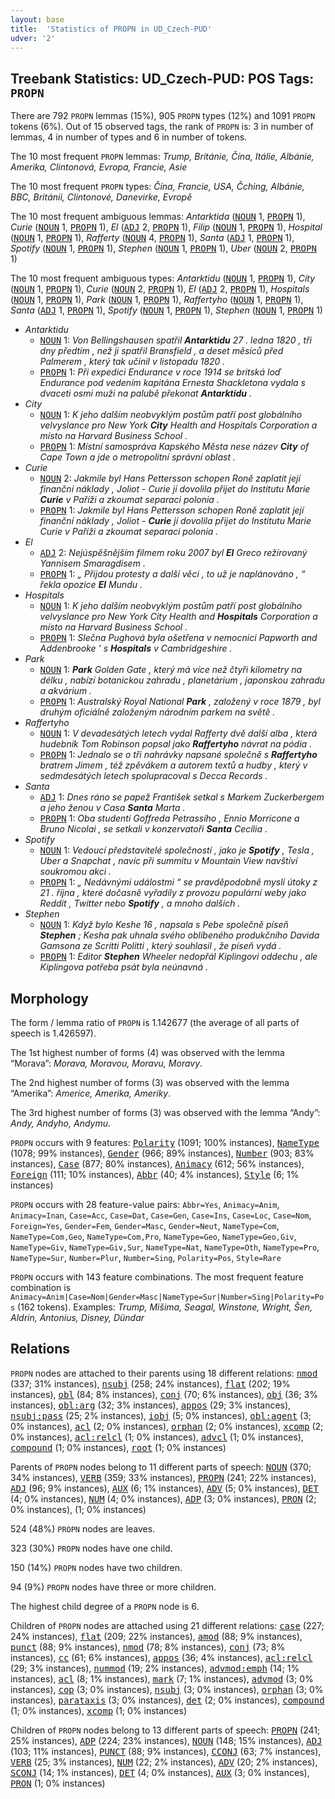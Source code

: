 ```yaml
---
layout: base
title:  'Statistics of PROPN in UD_Czech-PUD'
udver: '2'
---
```


## Treebank Statistics: UD_Czech-PUD: POS Tags: `PROPN`

There are 792 `PROPN` lemmas (15%), 905 `PROPN` types (12%) and 1091 `PROPN` tokens (6%).
Out of 15 observed tags, the rank of `PROPN` is: 3 in number of lemmas, 4 in number of types and 6 in number of tokens.

The 10 most frequent `PROPN` lemmas: <em>Trump, Británie, Čína, Itálie, Albánie, Amerika, Clintonová, Evropa, Francie, Asie</em>

The 10 most frequent `PROPN` types:  <em>Čína, Francie, USA, Čching, Albánie, BBC, Británii, Clintonové, Danevirke, Evropě</em>

The 10 most frequent ambiguous lemmas: <em>Antarktida</em> (<tt><a href="cs_pud-pos-NOUN.html">NOUN</a></tt> 1, <tt><a href="cs_pud-pos-PROPN.html">PROPN</a></tt> 1), <em>Curie</em> (<tt><a href="cs_pud-pos-NOUN.html">NOUN</a></tt> 1, <tt><a href="cs_pud-pos-PROPN.html">PROPN</a></tt> 1), <em>El</em> (<tt><a href="cs_pud-pos-ADJ.html">ADJ</a></tt> 2, <tt><a href="cs_pud-pos-PROPN.html">PROPN</a></tt> 1), <em>Filip</em> (<tt><a href="cs_pud-pos-NOUN.html">NOUN</a></tt> 1, <tt><a href="cs_pud-pos-PROPN.html">PROPN</a></tt> 1), <em>Hospital</em> (<tt><a href="cs_pud-pos-NOUN.html">NOUN</a></tt> 1, <tt><a href="cs_pud-pos-PROPN.html">PROPN</a></tt> 1), <em>Rafferty</em> (<tt><a href="cs_pud-pos-NOUN.html">NOUN</a></tt> 4, <tt><a href="cs_pud-pos-PROPN.html">PROPN</a></tt> 1), <em>Santa</em> (<tt><a href="cs_pud-pos-ADJ.html">ADJ</a></tt> 1, <tt><a href="cs_pud-pos-PROPN.html">PROPN</a></tt> 1), <em>Spotify</em> (<tt><a href="cs_pud-pos-NOUN.html">NOUN</a></tt> 1, <tt><a href="cs_pud-pos-PROPN.html">PROPN</a></tt> 1), <em>Stephen</em> (<tt><a href="cs_pud-pos-NOUN.html">NOUN</a></tt> 1, <tt><a href="cs_pud-pos-PROPN.html">PROPN</a></tt> 1), <em>Uber</em> (<tt><a href="cs_pud-pos-NOUN.html">NOUN</a></tt> 2, <tt><a href="cs_pud-pos-PROPN.html">PROPN</a></tt> 1)

The 10 most frequent ambiguous types:  <em>Antarktidu</em> (<tt><a href="cs_pud-pos-NOUN.html">NOUN</a></tt> 1, <tt><a href="cs_pud-pos-PROPN.html">PROPN</a></tt> 1), <em>City</em> (<tt><a href="cs_pud-pos-NOUN.html">NOUN</a></tt> 1, <tt><a href="cs_pud-pos-PROPN.html">PROPN</a></tt> 1), <em>Curie</em> (<tt><a href="cs_pud-pos-NOUN.html">NOUN</a></tt> 2, <tt><a href="cs_pud-pos-PROPN.html">PROPN</a></tt> 1), <em>El</em> (<tt><a href="cs_pud-pos-ADJ.html">ADJ</a></tt> 2, <tt><a href="cs_pud-pos-PROPN.html">PROPN</a></tt> 1), <em>Hospitals</em> (<tt><a href="cs_pud-pos-NOUN.html">NOUN</a></tt> 1, <tt><a href="cs_pud-pos-PROPN.html">PROPN</a></tt> 1), <em>Park</em> (<tt><a href="cs_pud-pos-NOUN.html">NOUN</a></tt> 1, <tt><a href="cs_pud-pos-PROPN.html">PROPN</a></tt> 1), <em>Raffertyho</em> (<tt><a href="cs_pud-pos-NOUN.html">NOUN</a></tt> 1, <tt><a href="cs_pud-pos-PROPN.html">PROPN</a></tt> 1), <em>Santa</em> (<tt><a href="cs_pud-pos-ADJ.html">ADJ</a></tt> 1, <tt><a href="cs_pud-pos-PROPN.html">PROPN</a></tt> 1), <em>Spotify</em> (<tt><a href="cs_pud-pos-NOUN.html">NOUN</a></tt> 1, <tt><a href="cs_pud-pos-PROPN.html">PROPN</a></tt> 1), <em>Stephen</em> (<tt><a href="cs_pud-pos-NOUN.html">NOUN</a></tt> 1, <tt><a href="cs_pud-pos-PROPN.html">PROPN</a></tt> 1)


* <em>Antarktidu</em>
  * <tt><a href="cs_pud-pos-NOUN.html">NOUN</a></tt> 1: <em>Von Bellingshausen spatřil <b>Antarktidu</b> 27 . ledna 1820 , tři dny předtím , než ji spatřil Bransfield , a deset měsíců před Palmerem , který tak učinil v listopadu 1820 .</em>
  * <tt><a href="cs_pud-pos-PROPN.html">PROPN</a></tt> 1: <em>Při expedici Endurance v roce 1914 se britská loď Endurance pod vedením kapitána Ernesta Shackletona vydala s dvaceti osmi muži na palubě překonat <b>Antarktidu</b> .</em>
* <em>City</em>
  * <tt><a href="cs_pud-pos-NOUN.html">NOUN</a></tt> 1: <em>K jeho dalším neobvyklým postům patří post globálního velvyslance pro New York <b>City</b> Health and Hospitals Corporation a místo na Harvard Business School .</em>
  * <tt><a href="cs_pud-pos-PROPN.html">PROPN</a></tt> 1: <em>Místní samospráva Kapského Města nese název <b>City</b> of Cape Town a jde o metropolitní správní oblast .</em>
* <em>Curie</em>
  * <tt><a href="cs_pud-pos-NOUN.html">NOUN</a></tt> 2: <em>Jakmile byl Hans Pettersson schopen Roně zaplatit její finanční náklady , Joliot - Curie jí dovolila přijet do Institutu Marie <b>Curie</b> v Paříži a zkoumat separaci polonia .</em>
  * <tt><a href="cs_pud-pos-PROPN.html">PROPN</a></tt> 1: <em>Jakmile byl Hans Pettersson schopen Roně zaplatit její finanční náklady , Joliot - <b>Curie</b> jí dovolila přijet do Institutu Marie Curie v Paříži a zkoumat separaci polonia .</em>
* <em>El</em>
  * <tt><a href="cs_pud-pos-ADJ.html">ADJ</a></tt> 2: <em>Nejúspěšnějším filmem roku 2007 byl <b>El</b> Greco režírovaný Yannisem Smaragdisem .</em>
  * <tt><a href="cs_pud-pos-PROPN.html">PROPN</a></tt> 1: <em>„ Přijdou protesty a další věci , to už je naplánováno , “ řekla opozice <b>El</b> Mundu .</em>
* <em>Hospitals</em>
  * <tt><a href="cs_pud-pos-NOUN.html">NOUN</a></tt> 1: <em>K jeho dalším neobvyklým postům patří post globálního velvyslance pro New York City Health and <b>Hospitals</b> Corporation a místo na Harvard Business School .</em>
  * <tt><a href="cs_pud-pos-PROPN.html">PROPN</a></tt> 1: <em>Slečna Pughová byla ošetřena v nemocnici Papworth and Addenbrooke ' s <b>Hospitals</b> v Cambridgeshire .</em>
* <em>Park</em>
  * <tt><a href="cs_pud-pos-NOUN.html">NOUN</a></tt> 1: <em><b>Park</b> Golden Gate , který má více než čtyři kilometry na délku , nabízí botanickou zahradu , planetárium , japonskou zahradu a akvárium .</em>
  * <tt><a href="cs_pud-pos-PROPN.html">PROPN</a></tt> 1: <em>Australský Royal National <b>Park</b> , založený v roce 1879 , byl druhým oficiálně založeným národním parkem na světě .</em>
* <em>Raffertyho</em>
  * <tt><a href="cs_pud-pos-NOUN.html">NOUN</a></tt> 1: <em>V devadesátých letech vydal Rafferty dvě další alba , která hudebník Tom Robinson popsal jako <b>Raffertyho</b> návrat na pódia .</em>
  * <tt><a href="cs_pud-pos-PROPN.html">PROPN</a></tt> 1: <em>Jednalo se o tři nahrávky napsané společně s <b>Raffertyho</b> bratrem Jimem , též zpěvákem a autorem textů a hudby , který v sedmdesátých letech spolupracoval s Decca Records .</em>
* <em>Santa</em>
  * <tt><a href="cs_pud-pos-ADJ.html">ADJ</a></tt> 1: <em>Dnes ráno se papež František setkal s Markem Zuckerbergem a jeho ženou v Casa <b>Santa</b> Marta .</em>
  * <tt><a href="cs_pud-pos-PROPN.html">PROPN</a></tt> 1: <em>Oba studenti Goffreda Petrassiho , Ennio Morricone a Bruno Nicolai , se setkali v konzervatoři <b>Santa</b> Cecilia .</em>
* <em>Spotify</em>
  * <tt><a href="cs_pud-pos-NOUN.html">NOUN</a></tt> 1: <em>Vedoucí představitelé společností , jako je <b>Spotify</b> , Tesla , Uber a Snapchat , navíc při summitu v Mountain View navštíví soukromou akci .</em>
  * <tt><a href="cs_pud-pos-PROPN.html">PROPN</a></tt> 1: <em>„ Nedávnými událostmi “ se pravděpodobně myslí útoky z 21 . října , které dočasně vyřadily z provozu populární weby jako Reddit , Twitter nebo <b>Spotify</b> , a mnoho dalších .</em>
* <em>Stephen</em>
  * <tt><a href="cs_pud-pos-NOUN.html">NOUN</a></tt> 1: <em>Když bylo Keshe 16 , napsala s Pebe společně píseň <b>Stephen</b> ; Kesha pak uhnala svého oblíbeného produkčního Davida Gamsona ze Scritti Politti , který souhlasil , že píseň vydá .</em>
  * <tt><a href="cs_pud-pos-PROPN.html">PROPN</a></tt> 1: <em>Editor <b>Stephen</b> Wheeler nedopřál Kiplingovi oddechu , ale Kiplingova potřeba psát byla neúnavná .</em>

## Morphology

The form / lemma ratio of `PROPN` is 1.142677 (the average of all parts of speech is 1.426597).

The 1st highest number of forms (4) was observed with the lemma “Morava”: <em>Morava, Moravou, Moravu, Moravy</em>.

The 2nd highest number of forms (3) was observed with the lemma “Amerika”: <em>Americe, Amerika, Ameriky</em>.

The 3rd highest number of forms (3) was observed with the lemma “Andy”: <em>Andy, Andyho, Andymu</em>.

`PROPN` occurs with 9 features: <tt><a href="cs_pud-feat-Polarity.html">Polarity</a></tt> (1091; 100% instances), <tt><a href="cs_pud-feat-NameType.html">NameType</a></tt> (1078; 99% instances), <tt><a href="cs_pud-feat-Gender.html">Gender</a></tt> (966; 89% instances), <tt><a href="cs_pud-feat-Number.html">Number</a></tt> (903; 83% instances), <tt><a href="cs_pud-feat-Case.html">Case</a></tt> (877; 80% instances), <tt><a href="cs_pud-feat-Animacy.html">Animacy</a></tt> (612; 56% instances), <tt><a href="cs_pud-feat-Foreign.html">Foreign</a></tt> (111; 10% instances), <tt><a href="cs_pud-feat-Abbr.html">Abbr</a></tt> (40; 4% instances), <tt><a href="cs_pud-feat-Style.html">Style</a></tt> (6; 1% instances)

`PROPN` occurs with 28 feature-value pairs: `Abbr=Yes`, `Animacy=Anim`, `Animacy=Inan`, `Case=Acc`, `Case=Dat`, `Case=Gen`, `Case=Ins`, `Case=Loc`, `Case=Nom`, `Foreign=Yes`, `Gender=Fem`, `Gender=Masc`, `Gender=Neut`, `NameType=Com`, `NameType=Com,Geo`, `NameType=Com,Pro`, `NameType=Geo`, `NameType=Geo,Giv`, `NameType=Giv`, `NameType=Giv,Sur`, `NameType=Nat`, `NameType=Oth`, `NameType=Pro`, `NameType=Sur`, `Number=Plur`, `Number=Sing`, `Polarity=Pos`, `Style=Rare`

`PROPN` occurs with 143 feature combinations.
The most frequent feature combination is `Animacy=Anim|Case=Nom|Gender=Masc|NameType=Sur|Number=Sing|Polarity=Pos` (162 tokens).
Examples: <em>Trump, Mišima, Seagal, Winstone, Wright, Šen, Aldrin, Antonius, Disney, Dündar</em>


## Relations

`PROPN` nodes are attached to their parents using 18 different relations: <tt><a href="cs_pud-dep-nmod.html">nmod</a></tt> (337; 31% instances), <tt><a href="cs_pud-dep-nsubj.html">nsubj</a></tt> (258; 24% instances), <tt><a href="cs_pud-dep-flat.html">flat</a></tt> (202; 19% instances), <tt><a href="cs_pud-dep-obl.html">obl</a></tt> (84; 8% instances), <tt><a href="cs_pud-dep-conj.html">conj</a></tt> (70; 6% instances), <tt><a href="cs_pud-dep-obj.html">obj</a></tt> (36; 3% instances), <tt><a href="cs_pud-dep-obl-arg.html">obl:arg</a></tt> (32; 3% instances), <tt><a href="cs_pud-dep-appos.html">appos</a></tt> (29; 3% instances), <tt><a href="cs_pud-dep-nsubj-pass.html">nsubj:pass</a></tt> (25; 2% instances), <tt><a href="cs_pud-dep-iobj.html">iobj</a></tt> (5; 0% instances), <tt><a href="cs_pud-dep-obl-agent.html">obl:agent</a></tt> (3; 0% instances), <tt><a href="cs_pud-dep-acl.html">acl</a></tt> (2; 0% instances), <tt><a href="cs_pud-dep-orphan.html">orphan</a></tt> (2; 0% instances), <tt><a href="cs_pud-dep-xcomp.html">xcomp</a></tt> (2; 0% instances), <tt><a href="cs_pud-dep-acl-relcl.html">acl:relcl</a></tt> (1; 0% instances), <tt><a href="cs_pud-dep-advcl.html">advcl</a></tt> (1; 0% instances), <tt><a href="cs_pud-dep-compound.html">compound</a></tt> (1; 0% instances), <tt><a href="cs_pud-dep-root.html">root</a></tt> (1; 0% instances)

Parents of `PROPN` nodes belong to 11 different parts of speech: <tt><a href="cs_pud-pos-NOUN.html">NOUN</a></tt> (370; 34% instances), <tt><a href="cs_pud-pos-VERB.html">VERB</a></tt> (359; 33% instances), <tt><a href="cs_pud-pos-PROPN.html">PROPN</a></tt> (241; 22% instances), <tt><a href="cs_pud-pos-ADJ.html">ADJ</a></tt> (96; 9% instances), <tt><a href="cs_pud-pos-AUX.html">AUX</a></tt> (6; 1% instances), <tt><a href="cs_pud-pos-ADV.html">ADV</a></tt> (5; 0% instances), <tt><a href="cs_pud-pos-DET.html">DET</a></tt> (4; 0% instances), <tt><a href="cs_pud-pos-NUM.html">NUM</a></tt> (4; 0% instances), <tt><a href="cs_pud-pos-ADP.html">ADP</a></tt> (3; 0% instances), <tt><a href="cs_pud-pos-PRON.html">PRON</a></tt> (2; 0% instances),  (1; 0% instances)

524 (48%) `PROPN` nodes are leaves.

323 (30%) `PROPN` nodes have one child.

150 (14%) `PROPN` nodes have two children.

94 (9%) `PROPN` nodes have three or more children.

The highest child degree of a `PROPN` node is 6.

Children of `PROPN` nodes are attached using 21 different relations: <tt><a href="cs_pud-dep-case.html">case</a></tt> (227; 24% instances), <tt><a href="cs_pud-dep-flat.html">flat</a></tt> (209; 22% instances), <tt><a href="cs_pud-dep-amod.html">amod</a></tt> (88; 9% instances), <tt><a href="cs_pud-dep-punct.html">punct</a></tt> (88; 9% instances), <tt><a href="cs_pud-dep-nmod.html">nmod</a></tt> (78; 8% instances), <tt><a href="cs_pud-dep-conj.html">conj</a></tt> (73; 8% instances), <tt><a href="cs_pud-dep-cc.html">cc</a></tt> (61; 6% instances), <tt><a href="cs_pud-dep-appos.html">appos</a></tt> (36; 4% instances), <tt><a href="cs_pud-dep-acl-relcl.html">acl:relcl</a></tt> (29; 3% instances), <tt><a href="cs_pud-dep-nummod.html">nummod</a></tt> (19; 2% instances), <tt><a href="cs_pud-dep-advmod-emph.html">advmod:emph</a></tt> (14; 1% instances), <tt><a href="cs_pud-dep-acl.html">acl</a></tt> (8; 1% instances), <tt><a href="cs_pud-dep-mark.html">mark</a></tt> (7; 1% instances), <tt><a href="cs_pud-dep-advmod.html">advmod</a></tt> (3; 0% instances), <tt><a href="cs_pud-dep-cop.html">cop</a></tt> (3; 0% instances), <tt><a href="cs_pud-dep-nsubj.html">nsubj</a></tt> (3; 0% instances), <tt><a href="cs_pud-dep-orphan.html">orphan</a></tt> (3; 0% instances), <tt><a href="cs_pud-dep-parataxis.html">parataxis</a></tt> (3; 0% instances), <tt><a href="cs_pud-dep-det.html">det</a></tt> (2; 0% instances), <tt><a href="cs_pud-dep-compound.html">compound</a></tt> (1; 0% instances), <tt><a href="cs_pud-dep-xcomp.html">xcomp</a></tt> (1; 0% instances)

Children of `PROPN` nodes belong to 13 different parts of speech: <tt><a href="cs_pud-pos-PROPN.html">PROPN</a></tt> (241; 25% instances), <tt><a href="cs_pud-pos-ADP.html">ADP</a></tt> (224; 23% instances), <tt><a href="cs_pud-pos-NOUN.html">NOUN</a></tt> (148; 15% instances), <tt><a href="cs_pud-pos-ADJ.html">ADJ</a></tt> (103; 11% instances), <tt><a href="cs_pud-pos-PUNCT.html">PUNCT</a></tt> (88; 9% instances), <tt><a href="cs_pud-pos-CCONJ.html">CCONJ</a></tt> (63; 7% instances), <tt><a href="cs_pud-pos-VERB.html">VERB</a></tt> (25; 3% instances), <tt><a href="cs_pud-pos-NUM.html">NUM</a></tt> (22; 2% instances), <tt><a href="cs_pud-pos-ADV.html">ADV</a></tt> (20; 2% instances), <tt><a href="cs_pud-pos-SCONJ.html">SCONJ</a></tt> (14; 1% instances), <tt><a href="cs_pud-pos-DET.html">DET</a></tt> (4; 0% instances), <tt><a href="cs_pud-pos-AUX.html">AUX</a></tt> (3; 0% instances), <tt><a href="cs_pud-pos-PRON.html">PRON</a></tt> (1; 0% instances)


